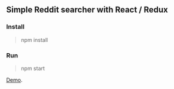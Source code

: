 ## Simple Reddit searcher with React / Redux 

### Install 
> npm install

### Run 
> npm start 

[Demo](https://instagram.com/p/Bmv8wXHhsTi/).
